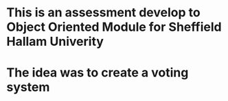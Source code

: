 # This is an assessment develop to Object Oriented Module for Sheffield Hallam Univerity
# The idea was to create a voting system

